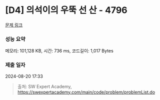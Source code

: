 # [D4] 의석이의 우뚝 선 산 - 4796 

[문제 링크](https://swexpertacademy.com/main/code/problem/problemDetail.do?contestProbId=AWS2h6AKBCoDFAVT) 

### 성능 요약

메모리: 101,128 KB, 시간: 736 ms, 코드길이: 1,017 Bytes

### 제출 일자

2024-08-20 17:33



> 출처: SW Expert Academy, https://swexpertacademy.com/main/code/problem/problemList.do